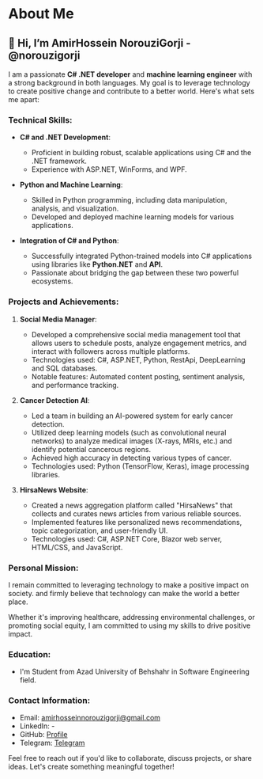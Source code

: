 # About Me

## 👋 Hi, I’m AmirHossein NorouziGorji - @norouzigorji

I am a passionate **C# .NET developer** and **machine learning engineer** with a strong background in both languages. My goal is to leverage technology to create positive change and contribute to a better world. Here's what sets me apart:

### Technical Skills:

- **C# and .NET Development**:
  - Proficient in building robust, scalable applications using C# and the .NET framework.
  - Experience with ASP.NET, WinForms, and WPF.

- **Python and Machine Learning**:
  - Skilled in Python programming, including data manipulation, analysis, and visualization.
  - Developed and deployed machine learning models for various applications.

- **Integration of C# and Python**:
  - Successfully integrated Python-trained models into C# applications using libraries like **Python.NET** and **API**.
  - Passionate about bridging the gap between these two powerful ecosystems.

### Projects and Achievements:

1. **Social Media Manager**:
   - Developed a comprehensive social media management tool that allows users to schedule posts, analyze engagement metrics, and interact with followers across multiple platforms.
   - Technologies used: C#, ASP.NET, Python, RestApi, DeepLearning and SQL databases.
   - Notable features: Automated content posting, sentiment analysis, and performance tracking.

2. **Cancer Detection AI**:
   - Led a team in building an AI-powered system for early cancer detection.
   - Utilized deep learning models (such as convolutional neural networks) to analyze medical images (X-rays, MRIs, etc.) and identify potential cancerous regions.
   - Achieved high accuracy in detecting various types of cancer.
   - Technologies used: Python (TensorFlow, Keras), image processing libraries.

3. **HirsaNews Website**:
   - Created a news aggregation platform called "HirsaNews" that collects and curates news articles from various reliable sources.
   - Implemented features like personalized news recommendations, topic categorization, and user-friendly UI.
   - Technologies used: C#, ASP.NET Core, Blazor web server, HTML/CSS, and JavaScript.

### Personal Mission:

I remain committed to leveraging technology to make a positive impact on society. and firmly believe that technology can make the world a better place.

Whether it's improving healthcare, addressing environmental challenges, or promoting social equity, I am committed to using my skills to drive positive impact.

### Education:

- I'm Student from Azad University of Behshahr in Software Engineering field.

### Contact Information:

- Email: amirhosseinnorouzigorji@gmail.com
- LinkedIn: -
- GitHub: [Profile](https://github.com/norouzigorji)
- Telegram: [Telegram](https://t.me/Norouzi_Gorji)

Feel free to reach out if you'd like to collaborate, discuss projects, or share ideas. Let's create something meaningful together!


<!---
norouzigorji/norouzigorji is a ✨ special ✨ repository because its `README.md` (this file) appears on your GitHub profile.
You can click the Preview link to take a look at your changes.
--->
